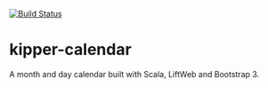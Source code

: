 [![Build Status](https://travis-ci.org/kipperjim/kipper-calendar.svg?branch=master)](https://travis-ci.org/kipperjim/kipper-calendar)
# kipper-calendar
A month and day calendar built with Scala, LiftWeb and Bootstrap 3.
